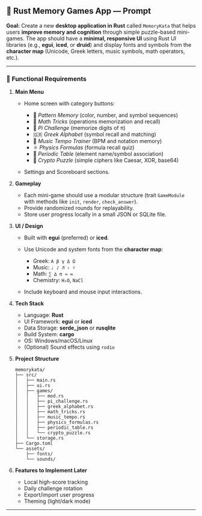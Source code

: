 ## 🧠 Rust Memory Games App — Prompt

**Goal:**
Create a new **desktop application in Rust** called `MemoryKata` that helps users **improve memory and cognition** through simple puzzle-based mini-games. The app should have a **minimal, responsive UI** using Rust UI libraries (e.g., **egui**, **iced**, or **druid**) and display fonts and symbols from the **character map** (Unicode, Greek letters, music symbols, math operators, etc.).

---

### 🎯 Functional Requirements

1. **Main Menu**

   * Home screen with category buttons:

     * 🧩 *Pattern Memory* (color, number, and symbol sequences)
     * 🔢 *Math Tricks* (operations memorization and recall)
     * 🧮 *Pi Challenge* (memorize digits of π)
     * 🇬🇷 *Greek Alphabet* (symbol recall and matching)
     * 🎵 *Music Tempo Trainer* (BPM and notation memory)
     * ⚛️ *Physics Formulas* (formula recall quiz)
     * 🧬 *Periodic Table* (element name/symbol association)
     * 🔐 *Crypto Puzzle* (simple ciphers like Caesar, XOR, base64)
   * Settings and Scoreboard sections.

2. **Gameplay**

   * Each mini-game should use a modular structure (trait `GameModule` with methods like `init`, `render`, `check_answer`).
   * Provide randomized rounds for replayability.
   * Store user progress locally in a small JSON or SQLite file.

3. **UI / Design**

   * Built with **egui** (preferred) or **iced**.
   * Use Unicode and system fonts from the **character map**:

     * Greek: `Α β γ Δ Ω`
     * Music: `♩ ♪ ♬ ♭ ♯`
     * Math: `∑ ∆ π ≈ ∞`
     * Chemistry: `H₂O`, `NaCl`
   * Include keyboard and mouse input interactions.

4. **Tech Stack**

   * Language: **Rust**
   * UI Framework: **egui** or **iced**
   * Data Storage: **serde_json** or **rusqlite**
   * Build System: **cargo**
   * OS: Windows/macOS/Linux
   * (Optional) Sound effects using `rodio`

5. **Project Structure**

   ```
   memorykata/
   ├── src/
   │   ├── main.rs
   │   ├── ui.rs
   │   ├── games/
   │   │   ├── mod.rs
   │   │   ├── pi_challenge.rs
   │   │   ├── greek_alphabet.rs
   │   │   ├── math_tricks.rs
   │   │   ├── music_tempo.rs
   │   │   ├── physics_formulas.rs
   │   │   ├── periodic_table.rs
   │   │   └── crypto_puzzle.rs
   │   └── storage.rs
   ├── Cargo.toml
   └── assets/
       ├── fonts/
       └── sounds/
   ```

6. **Features to Implement Later**

   * Local high-score tracking
   * Daily challenge rotation
   * Export/import user progress
   * Theming (light/dark mode)

---
 
 
 
